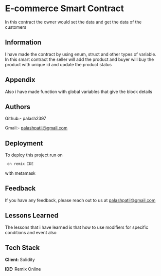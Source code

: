 
# E-commerce Smart Contract

In this contract the owner would set the data and get the data of the customers


## Information

I have made the contract by using enum, struct and other types of variable. In this smart contract the seller will add the product and buyer will buy the product with unique id and update the product status



## Appendix

Also i have made function with global variables that give the block details


## Authors

Github:- palash2397

Gmail:- palashpatil@gmail.com




## Deployment

To deploy this project run on


```bash
 on remix IDE
```
with metamask

## Feedback

If you have any feedback, please reach out to us at palashpatil@gmail.com


## Lessons Learned

The lessons that i have learned is that how to use modifiers for specific conditions and event also


## Tech Stack

**Client:** Solidity

**IDE:** Remix Online

